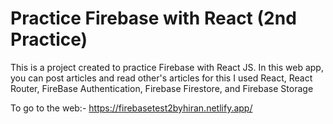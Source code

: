 # Practice Firebase with React (2nd Practice)

This is a project created to practice Firebase with React JS. In this web app, you can post articles and read other's articles for this I used React, React Router, FireBase Authentication, Firebase Firestore, and Firebase Storage
 
To go to the web:- https://firebasetest2byhiran.netlify.app/
